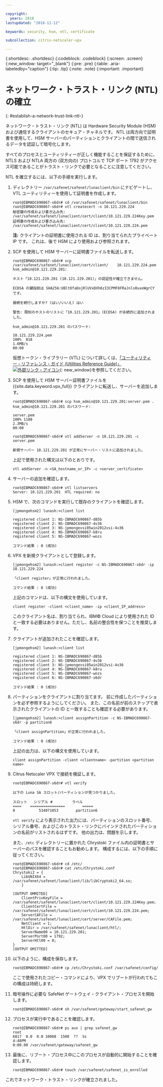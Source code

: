 ```yaml
---

copyright:
  years: 2018
lastupdated: "2018-11-12"

keywords: security, hsm, ntl, certificate

subcollection: citrix-netscaler-vpx

---
```


{:shortdesc: .shortdesc}
{:codeblock: .codeblock}
{:screen: .screen}
{:new_window: target="_blank"}
{:pre: .pre}
{:table: .aria-labeledby="caption"}
{:tip: .tip}
{:note: .note}
{:important: .important}

# ネットワーク・トラスト・リンク (NTL) の確立
{: #establish-a-network-trust-link-ntl-}

ネットワーク・トラスト・リンク (NTL) は Hardware Security Module (HSM) および通信するクライアントのセキュア・チャネルです。 NTL は両方向で証明書を使用して、HSM サーバーのパーティションとクライアントの間で送信されるデータを認証して暗号化します。

すべてのプロセスとユーティリティーが正しく機能することを保証するために、NTLS および NTLA 両方の (双方向の) プロトコルで TCP ポート 1792 がアクセス可能であることがトラスト・リンクで必要となることに注意してください。

NTL を確立するには、以下の手順を実行します。

1.	ディレクトリー `/var/safenet/safenet/lunaclient/bin` にナビゲートし、VTL ユーティリティーを使用して証明書を作成します。

	```
	root@IBMADC690867-s6dr# cd /var/safenet/safenet/lunaclient/bin
	root@IBMADC690867-s6dr# vtl createcert -n 10.121.229.224
	秘密鍵の作成および書き込み先: /var/safenet/safenet/lunaclient/cert/client/10.121.229.224Key.pem
	証明書の作成および書き込み先: /var/safenet/safenet/lunaclient/cert/client/10.121.229.224.pem
	```

	**注:** クライアントの証明書に使用される ID は、割り当てられたプライベート IP です。 これは、後で HSM により使用および参照されます。

2. SCP を使用して HSM サーバーに証明書ファイルを転送します。

	```
	root@IBMADC690867-s6dr# scp /var/safenet/safenet/lunaclient/cert/client/	10.121.229.224.pem hsm_admin@10.121.229.201:

	ホスト「10.121.229.201 (10.121.229.201)」の認証性が確立できません。

	ECDSA の鍵指紋は SHA256:UBltOfaDojRlUVxDXh6zI3CPMF8FRaJnls0uxeWgrCY です。

	接続を続行しますか? (はい/いいえ) はい

	警告: 既知のホストのリストに「10.121.229.201」(ECDSA) が永続的に追加されました。

	hsm_admin@10.121.229.201 のパスワード:

	10.121.229.224.pem                                                 
	100%  818     	
	1.6MB/s   
	00:00
	```

	仮想トークン・ライブラリー (VTL) について詳しくは、[「ユーティリティー・リファレンス・ガイド (Utilities Reference Guide)」![外部リンク・アイコン](../../icons/launch-glyph.svg "外部リンク・アイコン")](https://public.dhe.ibm.com/cloud/bluemix/network/vpx/utilities_reference_guide.pdf){: new_window}を参照してください。

3.	SCP を使用して HSM サーバー証明書ファイルを {{site.data.keyword.vpx_full}} クライアントに転送し、サーバーを追加します。

	```
	root@IBMADC690867-s6dr# scp hsm_admin@10.121.229.201:server.pem .
	hsm_admin@10.121.229.201 のパスワード:

	server.pem                                                         
	100% 1180     	
	2.3MB/s   
	00:00

	root@IBMADC690867-s6dr# vtl addServer -n 10.121.229.201 -c server.pem

	新規サーバー 10.121.229.201 が正常にサーバー・リストに追加されました。
	```

	上記で使用された構文は以下のとおりです。

	```
	vtl addServer -n <SA_hostname_or_IP> -c <server_certificate>
	```

3. サーバーの追加を確認します。

	```
	root@IBMADC690867-s6dr# vtl listservers
	Server: 10.121.229.201  HTL required: no
	```

4.	HSM で、次のコマンドを実行して既存のクライアントを確認します。

	```
	[jpmongehsm2] lunash:>client list

	registered client 1: NS-IBMADC690867-d85b
	registered client 2: NS-IBMADC690867-4v36
	registered client 3: NS-jpmongevsi05win2012vsi-4v36
	registered client 4: NS-IBMADC690867-k8ru
	registered client 5: NS-IBMADC690867-wnzs

	コマンド結果 : 0 (成功)
	```

5.	VPX を新規クライアントとして登録します。

	```
	[jpmongehsm2] lunash:>client register -c NS-IBMADC690867-s6dr -ip 10.121.229.224

	「client register」が正常に行われました。

	コマンド結果 : 0 (成功)
	```

	上記のコマンドは、以下の構文を使用しています。

	```
	client register -client <client_name> -ip <client_IP_address>
	```

	このクライアント名は、割り当てられ、IBM© Cloud により使用された ID と一致する必要はありません。ただし、名前の整合性を保つことを推奨します。

6. クライアントが追加されたことを確認します。

	```
	[jpmongehsm2] lunash:>client list

	registered client 1: NS-IBMADC690867-d85b
	registered client 2: NS-IBMADC690867-4v36
	registered client 3: NS-jpmongevsi05win2012vsi-4v36
	registered client 4: NS-IBMADC690867-k8ru
	registered client 5: NS-IBMADC690867-wnzs
	registered client 6: NS-IBMADC690867-s6dr

	コマンド結果 : 0 (成功)
	```

7. パーティションをクライアントに割り当てます。 前に作成したパーティションを必ず参照するようにしてください。 また、この名前が前のステップで表示されたクライアントの ID と一致することも確認する必要があります。

	```
	[jpmongehsm2] lunash:>client assignPartition -c NS-IBMADC690867-s6dr -p partition6

	「client assignPartition」が正常に行われました。

	コマンド結果 : 0 (成功)
	```

	上記の出力は、以下の構文を使用しています。

	```
	client assignPartition -client <clientname> -partition <partition name>
	```

8.	Citrus Netscaler VPX で接続を検証します。

	```
	root@IBMADC690867-s6dr# vtl verify

	以下の Luna SA スロット/パーティションが見つかりました。

	スロット   シリアル #         ラベル
	====    ================        =====
	0           534071053        partition6
	```

	`vtl verify` により表示された出力には、パーティションのスロット番号、シリアル番号、およびこのトラスト・リンクにバインドされたパーティションの名前がリストされるはずです。 他の出力は、問題を示します。

	また、`/etc` ディレクトリーに置かれた Chrystoki ファイル内の証明書とサーバーのパスを確認することもお勧めします。 構成するには、以下の手順に従ってください。

	```
	root@IBMADC690867-s6dr# cd /etc/
	root@IBMADC690867-s6dr# cat /etc/Chrystoki.conf
	Chrystoki2 = {
		LibUNIX64 = /var/safenet/safenet/lunaclient/lib/libCryptoki2_64.so;
		}

	[OUTPUT OMMITED]
		ClientPrivKeyFile = /var/safenet/safenet/lunaclient/cert/client/10.121.229.224Key.pem;
		ClientCertFile = /var/safenet/safenet/lunaclient/cert/client/10.121.229.224.pem;
		ServerCAFile = /var/safenet/safenet/lunaclient/cert/server/CAFile.pem;
		NetClient = 1;
		HtlDir = /var/safenet/safenet/lunaclient/htl/;
		ServerName00 = 10.121.229.201;
		ServerPort00 = 1792;
		ServerHtl00 = 0;
	}
	[OUTPUT OMITTED]
	```

9.	以下のように、構成を保存します。

	```
	root@IBMADC690867-s6dr# cp /etc/Chrystoki.conf /var/safenet/config/
	```

	ここで使用されたコピー・コマンドにより、VPX でリブートが行われてもこの構成は持続します。

10.	暗号操作に必要な SafeNet ゲートウェイ・クライアント・プロセスを開始します。

	```
	root@IBMADC690867-s6dr# sh /var/safenet/gateway/start_safenet_gw
	```

11. プロセスが実行中であることを確認します。

	```
	root@IBMADC690867-s6dr# ps aux | grep safenet_gw
	root       
	6817  0.0  0.0 10068  1500  ??  Ss    
	4:48PM   
	0:00.00 /var/safenet/gateway/safenet_gw
	```

12. 最後に、リブート・プロセス中にこのプロセスが自動的に開始することを確認します。

	```
	root@IBMADC690867-s6dr# touch /var/safenet/safenet_is_enrolled
	```

これでネットワーク・トラスト・リンクが確立されました。
